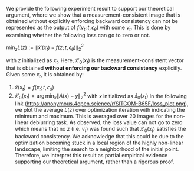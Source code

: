 We provide the following experiment result to support our theoretical argument, where we show that a measurement-consistent image that is obtained without explicitly enforcing backward consistency can not be represented as the output of $f(v_t;t,\epsilon_\theta)$ with some $v_t$. This is done by examining whether the following loss can go to zero or not.

$\min_z L(z) := \|\hat{x}'(x_t) - f(z; t, \epsilon_\theta)\|^2_2$
 

with $z$ initialized as $x_t$.
Here, $\hat{x}'_0(x_t)$ is the measurement-consistent vector that is obtained **without enforcing our backward consistency** explicitly. Given some $x_t$, it is obtained by:
1. $\hat{x}(x_t) = f(x_t;t,\epsilon_\theta)$
2. $\hat{x}'_0(x_t) = \arg\min_x \|A(x)-y\|^2_2$ with $x$ initialized as $\hat{x}_0(x_t)$
In the following link (https://anonymous.4open.science/r/SITCOM-B65F/loss_plot.png), we plot the average $L(z)$ over optimization iteration with indicating the minimum and maximum. This is averaged over 20 images for the non-linear deblurring task.
As observed, the loss value can not go to zero which means that no $z$ (i.e. $v_t$) was found such that $\hat{x}'_0(x_t)$ satisfies the backward consistency. We acknowledge that this could be due to the optimization becoming stuck in a local region of the highly non-linear landscape, limiting the search to a neighborhood of the initial point. Therefore, we interpret this result as partial empirical evidence supporting our theoretical argument, rather than a rigorous proof.
